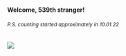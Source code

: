 #### Welcome, 539th stranger!

###### <sup>P.S. counting started approximately in 10.01.22</sup>

<img src="https://kraftwerk28.pp.ua/vcnt.png"></img>
